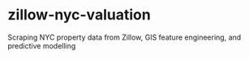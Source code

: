 # zillow-nyc-valuation
Scraping NYC property data from Zillow, GIS feature engineering, and predictive modelling
